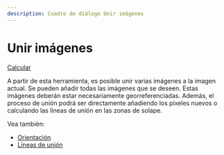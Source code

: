```yaml
---
description: Cuadro de diálogo Unir imágenes
---
```


# Unir imágenes

[Calcular](/mdtopx/fichas-de-herramientas/ficha-de-herramientas-imagen/imagen-calcular.md)

A partir de esta herramienta, es posible unir varias imágenes a la imagen actual. Se pueden añadir todas las imágenes que se deseen. Estas imágenes deberán estar necesariamente georreferenciadas. Además, el proceso de unión podrá ser directamente añadiendo los píxeles nuevos o calculando las líneas de unión en las zonas de solape.

Vea también:

* [Orientación](/mdtopx/fichas-de-herramientas/ficha-de-herramientas-imagen/orientacion.md)
* [Líneas de unión](/mdtopx/modulo-ortofoto/lineas-de-union.md)

